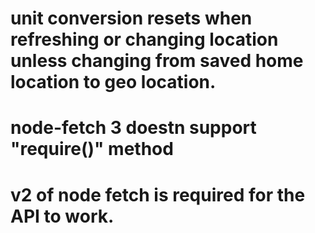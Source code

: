 # unit conversion resets when refreshing or changing location unless changing from saved home location to geo location.
# node-fetch 3 doestn support "require()" method
# v2 of node fetch is required for the API to work.